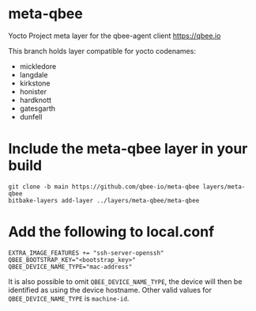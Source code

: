# meta-qbee
Yocto Project meta layer for the qbee-agent client https://qbee.io

This branch holds layer compatible for yocto codenames:
* mickledore
* langdale
* kirkstone
* honister
* hardknott
* gatesgarth
* dunfell

# Include the meta-qbee layer in your build

```
git clone -b main https://github.com/qbee-io/meta-qbee layers/meta-qbee
bitbake-layers add-layer ../layers/meta-qbee/meta-qbee
```

# Add the following to local.conf

```
EXTRA_IMAGE_FEATURES += "ssh-server-openssh"
QBEE_BOOTSTRAP_KEY="<bootstrap_key>"
QBEE_DEVICE_NAME_TYPE="mac-address"
```
It is also possible to omit `QBEE_DEVICE_NAME_TYPE`, the device will then be identified as using the device hostname.
Other valid values for `QBEE_DEVICE_NAME_TYPE` is `machine-id`.
